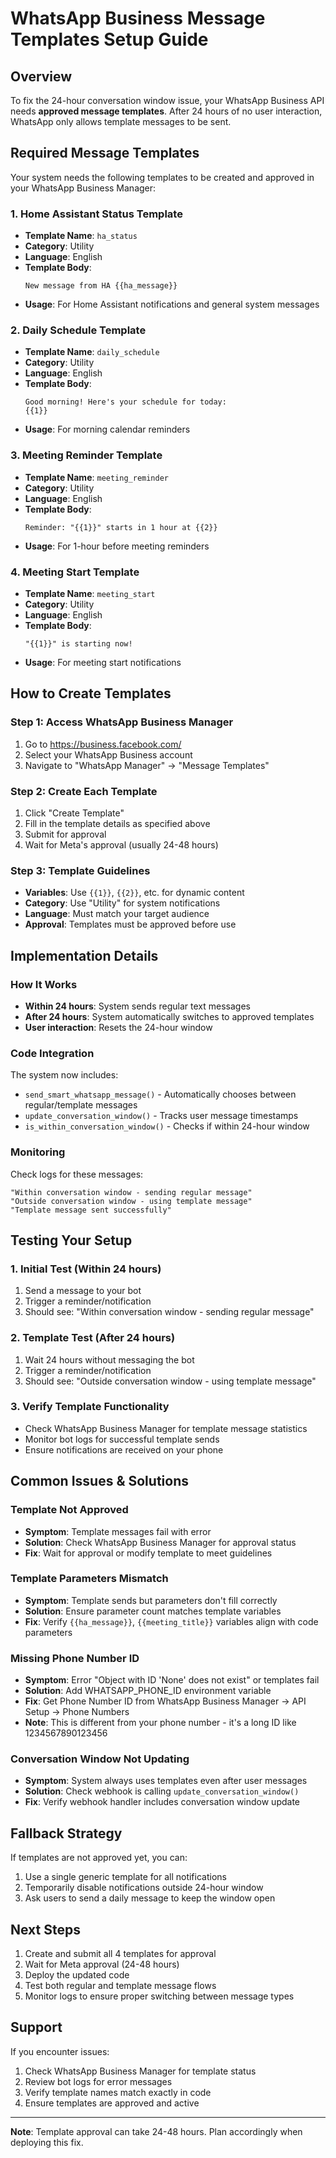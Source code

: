 # WhatsApp Business Message Templates Setup Guide

## Overview

To fix the 24-hour conversation window issue, your WhatsApp Business API needs **approved message templates**. After 24 hours of no user interaction, WhatsApp only allows template messages to be sent.

## Required Message Templates

Your system needs the following templates to be created and approved in your WhatsApp Business Manager:

### 1. Home Assistant Status Template
- **Template Name**: `ha_status`
- **Category**: Utility
- **Language**: English
- **Template Body**: 
  ```
  New message from HA {{ha_message}}
  ```
- **Usage**: For Home Assistant notifications and general system messages

### 2. Daily Schedule Template
- **Template Name**: `daily_schedule`
- **Category**: Utility  
- **Language**: English
- **Template Body**:
  ```
  Good morning! Here's your schedule for today:
  {{1}}
  ```
- **Usage**: For morning calendar reminders

### 3. Meeting Reminder Template
- **Template Name**: `meeting_reminder`
- **Category**: Utility
- **Language**: English
- **Template Body**:
  ```
  Reminder: "{{1}}" starts in 1 hour at {{2}}
  ```
- **Usage**: For 1-hour before meeting reminders

### 4. Meeting Start Template
- **Template Name**: `meeting_start`
- **Category**: Utility
- **Language**: English
- **Template Body**:
  ```
  "{{1}}" is starting now!
  ```
- **Usage**: For meeting start notifications

## How to Create Templates

### Step 1: Access WhatsApp Business Manager
1. Go to https://business.facebook.com/
2. Select your WhatsApp Business account
3. Navigate to "WhatsApp Manager" → "Message Templates"

### Step 2: Create Each Template
1. Click "Create Template"
2. Fill in the template details as specified above
3. Submit for approval
4. Wait for Meta's approval (usually 24-48 hours)

### Step 3: Template Guidelines
- **Variables**: Use `{{1}}`, `{{2}}`, etc. for dynamic content
- **Category**: Use "Utility" for system notifications
- **Language**: Must match your target audience
- **Approval**: Templates must be approved before use

## Implementation Details

### How It Works
- **Within 24 hours**: System sends regular text messages
- **After 24 hours**: System automatically switches to approved templates
- **User interaction**: Resets the 24-hour window

### Code Integration
The system now includes:
- `send_smart_whatsapp_message()` - Automatically chooses between regular/template messages
- `update_conversation_window()` - Tracks user message timestamps
- `is_within_conversation_window()` - Checks if within 24-hour window

### Monitoring
Check logs for these messages:
```
"Within conversation window - sending regular message"
"Outside conversation window - using template message"
"Template message sent successfully"
```

## Testing Your Setup

### 1. Initial Test (Within 24 hours)
1. Send a message to your bot
2. Trigger a reminder/notification
3. Should see: "Within conversation window - sending regular message"

### 2. Template Test (After 24 hours)
1. Wait 24 hours without messaging the bot
2. Trigger a reminder/notification
3. Should see: "Outside conversation window - using template message"

### 3. Verify Template Functionality
- Check WhatsApp Business Manager for template message statistics
- Monitor bot logs for successful template sends
- Ensure notifications are received on your phone

## Common Issues & Solutions

### Template Not Approved
- **Symptom**: Template messages fail with error
- **Solution**: Check WhatsApp Business Manager for approval status
- **Fix**: Wait for approval or modify template to meet guidelines

### Template Parameters Mismatch
- **Symptom**: Template sends but parameters don't fill correctly
- **Solution**: Ensure parameter count matches template variables
- **Fix**: Verify `{{ha_message}}`, `{{meeting_title}}` variables align with code parameters

### Missing Phone Number ID
- **Symptom**: Error "Object with ID 'None' does not exist" or templates fail
- **Solution**: Add WHATSAPP_PHONE_ID environment variable
- **Fix**: Get Phone Number ID from WhatsApp Business Manager → API Setup → Phone Numbers
- **Note**: This is different from your phone number - it's a long ID like 1234567890123456

### Conversation Window Not Updating
- **Symptom**: System always uses templates even after user messages
- **Solution**: Check webhook is calling `update_conversation_window()`
- **Fix**: Verify webhook handler includes conversation window update

## Fallback Strategy

If templates are not approved yet, you can:
1. Use a single generic template for all notifications
2. Temporarily disable notifications outside 24-hour window
3. Ask users to send a daily message to keep the window open

## Next Steps

1. Create and submit all 4 templates for approval
2. Wait for Meta approval (24-48 hours)
3. Deploy the updated code
4. Test both regular and template message flows
5. Monitor logs to ensure proper switching between message types

## Support

If you encounter issues:
1. Check WhatsApp Business Manager for template status
2. Review bot logs for error messages
3. Verify template names match exactly in code
4. Ensure templates are approved and active

---

**Note**: Template approval can take 24-48 hours. Plan accordingly when deploying this fix.